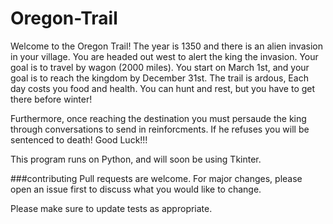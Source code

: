 # Oregon-Trail 

Welcome to the Oregon Trail! The year is 1350 and there is an alien invasion in your village. You
are headed out west to alert the king the invasion. Your goal is to travel by wagon 
(2000 miles). You start on March 1st, and your goal is to reach the kingdom by
December 31st. The trail is ardous, Each day costs you food and health. You can hunt and rest,
but you have to get there before winter! 

Furthermore, once reaching the destination you must persaude the king through conversations
to send in reinforcments. If he refuses you will be sentenced to death! Good Luck!!!


This program runs on Python, and will soon be using Tkinter.





###contributing
Pull requests are welcome. For major changes, please open an issue first to discuss what you would like to change.

Please make sure to update tests as appropriate.
